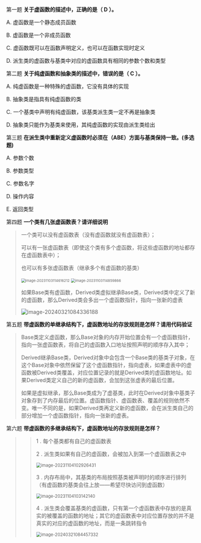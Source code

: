 第一题 **关于虚函数的描述中，正确的是（ D ）。**

A. 虚函数是一个静态成员函数

B. 虚函数是一个非成员函数

C. 虚函数既可以在函数声明定义，也可以在函数实现时定义

D. 派生类的虚函数与基类中对应的虚函数具有相同的参数个数和类型



第二题 **关于纯虚函数和抽象类的描述中，错误的是（ C ）。**

A. 纯虚函数是一种特殊的虚函数，它没有具体的实现

B. 抽象类是指具有纯虚函数的类

C. 一个基类中声明有纯虚函数，该基类派生类一定不再是抽象类

D. 抽象类只能作为基类来使用，其纯虚函数的实现由派生类给出





第三题 **在派生类中重新定义虚函数时必须在（ABE）方面与基类保持一致。(多选题)**

A. 参数个数

B. 参数类型

C. 参数名字

D. 操作内容

E. 返回类型





第四题 **一个类有几张虚函数表？请详细说明**

> 一个类可以没有虚函数表（没有虚函数就没有虚函数表）；
>
> 可以有一张虚函数表（即使这个类有多个虚函数，将这些虚函数的地址都存在虚函数表中）；
>
> 也可以有多张虚函数表（继承多个有虚函数的基类）
>
> <img src="https://bray07.oss-cn-beijing.aliyuncs.com/image-20231103114616212.png" alt="image-20231103114616212" style="zoom:67%;" />
>
> 
>
> <img src="https://bray07.oss-cn-beijing.aliyuncs.com/image-20231103114859866.png" alt="image-20231103114859866" style="zoom:67%;" />
>
> 
>
> 如果Base类有虚函数，Derived类虚拟继承Base类，Derived类中定义了新的虚函数，那么Derived类会多出一个虚函数指针，指向一张新的虚表
>
> ![image-20240321084336188](https://bray07.oss-cn-beijing.aliyuncs.com/undefined202403210843285.png)
>
> 





第五题 **带虚函数的单继承结构下，虚函数地址的存放规则是怎样？请用代码验证**

> Base类定义虚函数，那么Base对象的内存开始位置会有一个虚函数指针，指向一张虚函数表，将自己的虚函数入口地址按照声明的顺序存入其中；
>
> Derived继承Base类，Derived对象中会包含一个Base类的基类子对象，在这个Base对象中依然保留了这个虚函数指针，指向虚表，如果虚表中的虚函数被Derived类覆盖，对应位置记录的就是Derived类的虚函数地址。如果Derived类定义自己的新的虚函数，会加到这张虚表的最后位置。
>
> 如果是虚拟继承，那么Base类成为了虚基类，此时在Derived对象中基类子对象存到了内存最后的位置。虚函数指针、虚函数表、覆盖的规则依然不变。唯一不同的是，如果Derived类再定义新的虚函数，会在派生类自己的部分增加一个虚函数指针，指向一张新的虚表。





第六题 **带虚函数的多继承结构下，虚函数地址的存放规则是怎样？**

> > 1 .  每个基类都有自己的虚函数表
> >
> > 2 .  派生类如果有自己的虚函数，会被加入到第一个虚函数表之中
> >
> > <img src="https://bray07.oss-cn-beijing.aliyuncs.com/image-20231104102926431.png" alt="image-20231104102926431" style="zoom:80%;" />
> >
> > 3 .  内存布局中，其基类的布局按照基类被声明时的顺序进行排列（有虚函数的基类会往上放——希望尽快访问到虚函数）
> >
> > <img src="https://bray07.oss-cn-beijing.aliyuncs.com/image-20231104103142140.png" alt="image-20231104103142140" style="zoom: 80%;" />
> >
> > 4 .  派生类会覆盖基类的虚函数，只有第一个虚函数表中存放的是真实的被覆盖的函数的地址；其它的虚函数表中对应位置存放的并不是真实的对应的虚函数的地址，而是一条跳转指令
> >
> > <img src="https://bray07.oss-cn-beijing.aliyuncs.com/undefined202403210844375.png" alt="image-20240321084457332" style="zoom: 80%;" />
>
> 



